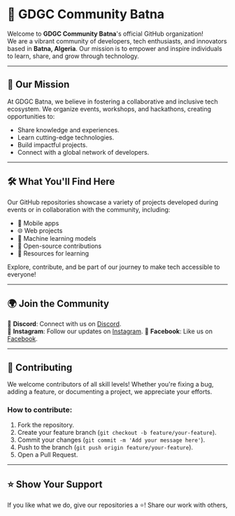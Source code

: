 # 🌟 GDGC Community Batna

Welcome to **GDGC Community Batna**'s official GitHub organization!  
We are a vibrant community of developers, tech enthusiasts, and innovators based in **Batna, Algeria**. Our mission is to empower and inspire individuals to learn, share, and grow through technology.

---

## 🎯 **Our Mission**

At GDGC Batna, we believe in fostering a collaborative and inclusive tech ecosystem. We organize events, workshops, and hackathons, creating opportunities to:

- Share knowledge and experiences.  
- Learn cutting-edge technologies.  
- Build impactful projects.  
- Connect with a global network of developers.  

---

## 🛠️ **What You'll Find Here**

Our GitHub repositories showcase a variety of projects developed during events or in collaboration with the community, including:

- 📱 Mobile apps  
- 🌐 Web projects  
- 🤖 Machine learning models  
- 🧩 Open-source contributions  
- 📖 Resources for learning  

Explore, contribute, and be part of our journey to make tech accessible to everyone!

---

## 🌍 **Join the Community**

💬 **Discord**: Connect with us on [Discord](https://discord.gg/HTHnf2XA).  
📸 **Instagram**: Follow our updates on [Instagram](https://www.instagram.com/gdgc.batna_/). 
📘 **Facebook**: Like us on [Facebook](https://www.facebook.com/GDSCBatna).


---

## 🤝 **Contributing**

We welcome contributors of all skill levels! Whether you're fixing a bug, adding a feature, or documenting a project, we appreciate your efforts.  

### How to contribute:
1. Fork the repository.  
2. Create your feature branch (`git checkout -b feature/your-feature`).  
3. Commit your changes (`git commit -m 'Add your message here'`).  
4. Push to the branch (`git push origin feature/your-feature`).  
5. Open a Pull Request.  

---

## ⭐ **Show Your Support**

If you like what we do, give our repositories a ⭐! Share our work with others,
